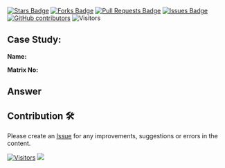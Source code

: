 <a href="https://github.com/drshahizan/computer-system/stargazers"><img src="https://img.shields.io/github/stars/drshahizan/computer-system" alt="Stars Badge"/></a>
<a href="https://github.com/drshahizan/computer-system/network/members"><img src="https://img.shields.io/github/forks/drshahizan/computer-system" alt="Forks Badge"/></a>
<a href="https://github.com/drshahizan/computer-system/pulls"><img src="https://img.shields.io/github/issues-pr/drshahizan/computer-system" alt="Pull Requests Badge"/></a>
<a href="https://github.com/drshahizan/computer-system"><img src="https://img.shields.io/github/issues/drshahizan/computer-system" alt="Issues Badge"/></a>
<a href="https://github.com/drshahizan/computer-system/graphs/contributors"><img alt="GitHub contributors" src="https://img.shields.io/github/contributors/drshahizan/computer-system?color=2b9348"></a>
![Visitors](https://api.visitorbadge.io/api/visitors?path=https%3A%2F%2Fgithub.com%2Fdrshahizan%2Fcomputer-system&labelColor=%23d9e3f0&countColor=%23697689&style=flat)

## Case Study:

**Name:** 

**Matrix No:** 

## Answer




## Contribution 🛠️
Please create an [Issue](https://github.com/drshahizan/computer-system/issues) for any improvements, suggestions or errors in the content.

[![Visitors](https://api.visitorbadge.io/api/visitors?path=https%3A%2F%2Fgithub.com%2Fdrshahizan&labelColor=%23697689&countColor=%23555555&style=plastic)](https://visitorbadge.io/status?path=https%3A%2F%2Fgithub.com%2Fdrshahizan)
![](https://hit.yhype.me/github/profile?user_id=81284918)



